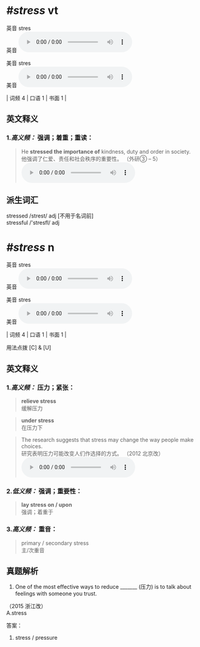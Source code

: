 # ***\#stress*** vt
英音 stres  
英音
<audio src="./media/stress-B.aac" controls="controls"></audio>

美音 stres  
美音
<audio src="./media/stress.aac" controls="controls"></audio>



| 词频 4 | 口语 1 | 书面 1 |  

英文释义
---
### 1.*高义频：* **强调；着重；重读：**  

 > He **stressed the importance of** kindness, duty and order in society.  
 > 他强调了仁爱、责任和社会秩序的重要性。  （外研③ – 5）  
<audio src="./media/stress-2.aac" controls="controls"></audio>


派生词汇
---
stressed  /strest/ adj [不用于名词前]  
stressful /'stresfl/ adj   

# ***\#stress*** n
英音 stres  
英音
<audio src="./media/stress-B.aac" controls="controls"></audio>

美音 stres  
美音
<audio src="./media/stress.aac" controls="controls"></audio>



| 词频 4 | 口语 1 | 书面 1 |  

用法点拨  [C] & [U]

英文释义
---
### 1.*高义频：* **压力；紧张：**  

 > **relieve stress**  
 > 缓解压力    

 > **under stress**  
 > 在压力下    

 > The research suggests that stress may change the way people make choices.  
 > 研究表明压力可能改变人们作选择的方式。  （2012 北京改）  
<audio src="./media/stress-1.aac" controls="controls"></audio>

### 2.*低义频：* **强调；重要性：**  

 > **lay stress on / upon**  
 > 强调；着重于    

### 3.*高义频：* **重音：**  

 > primary / secondary stress  
 > 主/次重音    


真题解析
---
1. One of the most effective ways to reduce _______ (压力) is to talk about feelings with someone you trust.

  （2015 浙江改）  
A.stress   

答案：
1. stress / pressure  

